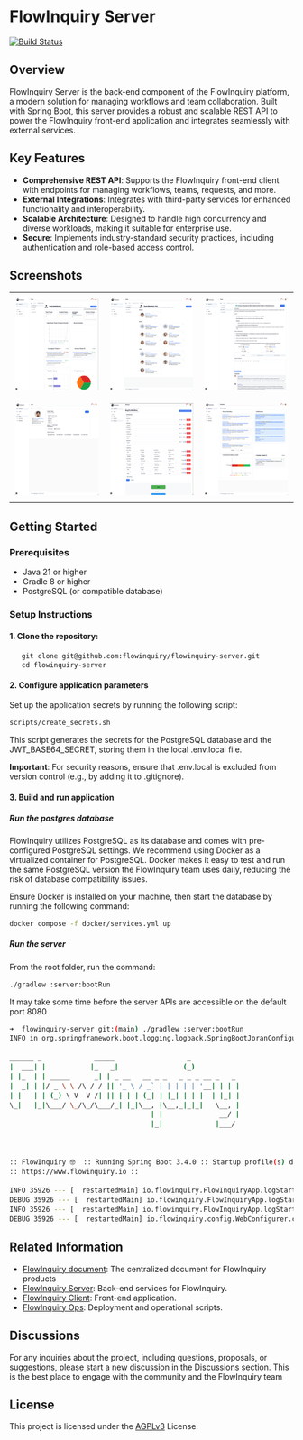 # FlowInquiry Server
[![Build Status](https://github.com/flowinquiry/flowinquiry-server/actions/workflows/gradle.yml/badge.svg)](https://github.com/flowinquiry/flowinquiry-server/actions/workflows/gradle.yml)

## Overview
FlowInquiry Server is the back-end component of the FlowInquiry platform, a modern solution for managing workflows and team collaboration. Built with Spring Boot, this server provides a robust and scalable REST API to power the FlowInquiry front-end application and integrates seamlessly with external services.

## Key Features
* **Comprehensive REST API**: Supports the FlowInquiry front-end client with endpoints for managing workflows, teams, requests, and more.
* **External Integrations**: Integrates with third-party services for enhanced functionality and interoperability.
* **Scalable Architecture**: Designed to handle high concurrency and diverse workloads, making it suitable for enterprise use.
* **Secure**: Implements industry-standard security practices, including authentication and role-based access control.

## Screenshots

<table>
  <tr>
    <td style="padding: 10px; text-align: center;">
      <a href="assets/team_dashboard.png">
        <img src="assets/team_dashboard_thumbnail.png" alt="Team Dashboard">
      </a>
    </td>
    <td style="padding: 10px; text-align: center;">
      <a href="assets/team_members.png">
        <img src="assets/team_members_thumbnail.png" alt="Team Members">
      </a>
    </td>
    <td style="padding: 10px; text-align: center;">
      <a href="assets/ticket_view.png">
        <img src="assets/ticket_view_thumbnail.png" alt="Ticket View">
      </a>
    </td>
  </tr>
  <tr>
    <td style="padding: 10px; text-align: center;">
      <a href="assets/user_view.png">
        <img src="assets/user_view_thumbnail.png" alt="User View">
      </a>
    </td>
    <td style="padding: 10px; text-align: center;">
      <a href="assets/workflow_customization.png">
        <img src="assets/workflow_customization_thumbnail.png" alt="Workflow Customization">
      </a>
    </td>
    <td style="padding: 10px; text-align: center;">
      <a href="assets/workspace_dashboard.png">
        <img src="assets/workspace_dashboard_thumbnail.png" alt="Workspace Dashboard">
      </a>
    </td>
  </tr>
</table>


## Getting Started

### Prerequisites
* Java 21 or higher
* Gradle 8 or higher
* PostgreSQL (or compatible database)

### Setup Instructions

#### 1. Clone the repository:
```
   git clone git@github.com:flowinquiry/flowinquiry-server.git
   cd flowinquiry-server
```
#### 2. Configure application parameters

   Set up the application secrets by running the following script:
```bash
scripts/create_secrets.sh
```
This script generates the secrets for the PostgreSQL database and the JWT_BASE64_SECRET, storing them in the local .env.local file.

**Important**: For security reasons, ensure that .env.local is excluded from version control (e.g., by adding it to .gitignore).

#### 3. Build and run application

##### Run the postgres database

FlowInquiry utilizes PostgreSQL as its database and comes with pre-configured PostgreSQL settings. We recommend using Docker as a virtualized container for PostgreSQL. Docker makes it easy to test and run the same PostgreSQL version the FlowInquiry team uses daily, reducing the risk of database compatibility issues.

Ensure Docker is installed on your machine, then start the database by running the following command:
```bash
docker compose -f docker/services.yml up
```

##### Run the server

From the root folder, run the command:
```bash
./gradlew :server:bootRun
```
It may take some time before the server APIs are accessible on the default port 8080
```bash
➜  flowinquiry-server git:(main) ./gradlew :server:bootRun
INFO in org.springframework.boot.logging.logback.SpringBootJoranConfigurator@5618d5e5 - Registering current configuration as safe fallback point

______ _             _____                  _
|  ___| |           |_   _|                (_)
| |_  | | _____      _| | _ __   __ _ _   _ _ _ __ _   _
|  _| | |/ _ \ \ /\ / / || '_ \ / _` | | | | | '__| | | |
| |   | | (_) \ V  V /| || | | | (_| | |_| | | |  | |_| |
\_|   |_|\___/ \_/\_/\___/_| |_|\__, |\__,_|_|_|   \__, |
                                   | |              __/ |
                                   |_|             |___/



:: FlowInquiry 🤓  :: Running Spring Boot 3.4.0 :: Startup profile(s) dev ::
:: https://www.flowinquiry.io ::

INFO 35926 --- [  restartedMain] io.flowinquiry.FlowInquiryApp.logStarting:53 : Starting FlowInquiryApp using Java 21.0.5 with PID 35926 
DEBUG 35926 --- [  restartedMain] io.flowinquiry.FlowInquiryApp.logStarting:54 : Running with Spring Boot v3.4.0, Spring v6.2.0 
INFO 35926 --- [  restartedMain] io.flowinquiry.FlowInquiryApp.logStartupProfileInfo:658 : The following 1 profile is active: "dev" 
DEBUG 35926 --- [  restartedMain] io.flowinquiry.config.WebConfigurer.corsFilter:88 : Registering CORS filter 
```
## Related Information
- [FlowInquiry document](https://docs.flowinquiry.io): The centralized document for FlowInquiry products
- [FlowInquiry Server](https://github.com/flowinquiry/flowinquiry-server): Back-end services for FlowInquiry.
- [FlowInquiry Client](https://github.com/flowinquiry/flowinquiry-frontend): Front-end application.
- [FlowInquiry Ops](https://github.com/flowinquiry/flowinquiry-ops): Deployment and operational scripts.


## Discussions
For any inquiries about the project, including questions, proposals, or suggestions, please start a new discussion in the [Discussions](https://github.com/flowinquiry/flowinquiry-server/discussions) section. This is the best place to engage with the community and the FlowInquiry team

## License
This project is licensed under the [AGPLv3](LICENSE) License.